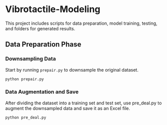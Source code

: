 # Vibrotactile-Modeling

This project includes scripts for data preparation, model training, testing, and folders for generated results.

## Data Preparation Phase

### Downsampling Data

Start by running `prepair.py` to downsample the original dataset.
```bash
python prepair.py
```

### Data Augmentation and Save
After dividing the dataset into a training set and test set, use pre_deal.py to augment the downsampled data and save it as an Excel file.
```bash
python pre_deal.py
```
